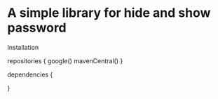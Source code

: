 # A simple library for hide and show password
Installation

repositories {
  google()
  mavenCentral()
}

dependencies {
  
 
}
